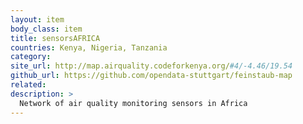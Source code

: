 ```yaml
---
layout: item
body_class: item
title: sensorsAFRICA
countries: Kenya, Nigeria, Tanzania
category: 
site_url: http://map.airquality.codeforkenya.org/#4/-4.46/19.54
github_url: https://github.com/opendata-stuttgart/feinstaub-map
related: 
description: >
  Network of air quality monitoring sensors in Africa
---
```

